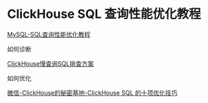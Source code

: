 # ClickHouse SQL 查询性能优化教程



[MySQL-SQL查询性能优化教程](work/component/Back-End/MySQL/solution/MySQL-SQL查询性能优化教程.md)


如何诊断

[ClickHouse慢查询SQL排查方案](work/component/Big-Data/ClickHouse/operation/ClickHouse慢查询SQL排查方案.md)

如何优化

[微信-ClickHouse的秘密基地-ClickHouse SQL 的十项优化技巧](https://mp.weixin.qq.com/s/lOxCyms__qviTGhb9H1-Pw)